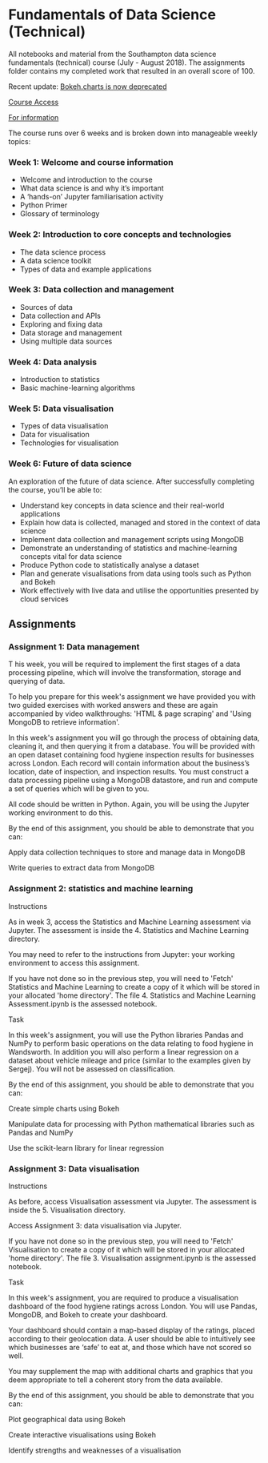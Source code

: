 # Fundamentals of Data Science (Technical)
All notebooks and material from the Southampton data science fundamentals (technical) course (July - August 2018). The assignments folder contains my completed work that resulted in an overall score of 100. 

Recent update: [Bokeh.charts is now deprecated](https://github.com/bokeh/bkcharts)

[Course Access](https://southamptondata.instructure.com/login/canvas)

[For information](https://southamptondata.science/courses/fundamentals-of-data-science.htm)

The course runs over 6 weeks and is broken down into manageable weekly topics:

### Week 1: Welcome and course information

- Welcome and introduction to the course
- What data science is and why it’s important
- A ‘hands-on’ Jupyter familiarisation activity
- Python Primer
- Glossary of terminology

### Week 2: Introduction to core concepts and technologies

- The data science process
- A data science toolkit
- Types of data and example applications

### Week 3: Data collection and management

- Sources of data
- Data collection and APIs
- Exploring and fixing data
- Data storage and management
- Using multiple data sources

### Week 4: Data analysis

- Introduction to statistics
- Basic machine-learning algorithms

### Week 5: Data visualisation

- Types of data visualisation
- Data for visualisation
- Technologies for visualisation

### Week 6: Future of data science

An exploration of the future of data science. After successfully completing the course, you’ll be able to:

- Understand key concepts in data science and their real-world applications
- Explain how data is collected, managed and stored in the context of data science
- Implement data collection and management scripts using MongoDB
- Demonstrate an understanding of statistics and machine-learning concepts vital for data science
- Produce Python code to statistically analyse a dataset
- Plan and generate visualisations from data using tools such as Python and Bokeh
- Work effectively with live data and utilise the opportunities presented by cloud services

## Assignments
### Assignment 1: Data management
T
his week, you will be required to implement the first stages of a data processing pipeline, which will involve the transformation, storage and querying of data.

To help you prepare for this week's assignment we have provided you with two guided exercises with worked answers and these are again accompanied by video walkthroughs: 'HTML & page scraping' and 'Using MongoDB to retrieve information'.

In this week's assignment you will go through the process of obtaining data, cleaning it, and then querying it from a database. You will be provided with an open dataset containing food hygiene inspection results for businesses across London. Each record will contain information about the business’s location, date of inspection, and inspection results. You must construct a data processing pipeline using a MongoDB datastore, and run and compute a set of queries which will be given to you.

All code should be written in Python.  Again, you will be using the Jupyter working environment to do this.

By the end of this assignment, you should be able to demonstrate that you can:

Apply data collection techniques to store and manage data in MongoDB

Write queries to extract data from MongoDB

### Assignment 2: statistics and machine learning
Instructions

As in week 3, access the Statistics and Machine Learning assessment via Jupyter. The assessment is inside the 4. Statistics and Machine Learning directory.

You may need to refer to the instructions from Jupyter: your working environment to access this assignment.

If you have not done so in the previous step, you will need to 'Fetch' Statistics and Machine Learning to create a copy of it which will be stored in your allocated 'home directory'. The file 4. Statistics and Machine Learning Assessment.ipynb is the assessed notebook.

Task

In this week's assignment, you will use the Python libraries Pandas and NumPy to perform basic operations on the data relating to food hygiene in Wandsworth. In addition you will also perform a linear regression on a dataset about vehicle mileage and price (similar to the examples given by Sergej).  You will not be assessed on classification.

By the end of this assignment, you should be able to demonstrate that you can:

Create simple charts using Bokeh

Manipulate data for processing with Python mathematical libraries such as Pandas and NumPy

Use the scikit-learn library for linear regression

### Assignment 3: Data visualisation
Instructions

As before, access Visualisation assessment via Jupyter. The assessment is inside the 5. Visualisation directory.

Access Assignment 3: data visualisation via Jupyter. 

If you have not done so in the previous step, you will need to 'Fetch' Visualisation to create a copy of it which will be stored in your allocated 'home directory'. The file 3. Visualisation assignment.ipynb is the assessed notebook.

Task

In this week's assignment, you are required to produce a visualisation dashboard of the food hygiene ratings across London. You will use Pandas, MongoDB, and Bokeh to create your dashboard.

Your dashboard should contain a map-based display of the ratings, placed according to their geolocation data. A user should be able to intuitively see which businesses are ‘safe’ to eat at, and those which have not scored so well.

You may supplement the map with additional charts and graphics that you deem appropriate to tell a coherent story from the data available.

By the end of this assignment, you should be able to demonstrate that you can:

Plot geographical data using Bokeh

Create interactive visualisations using Bokeh

Identify strengths and weaknesses of a visualisation
